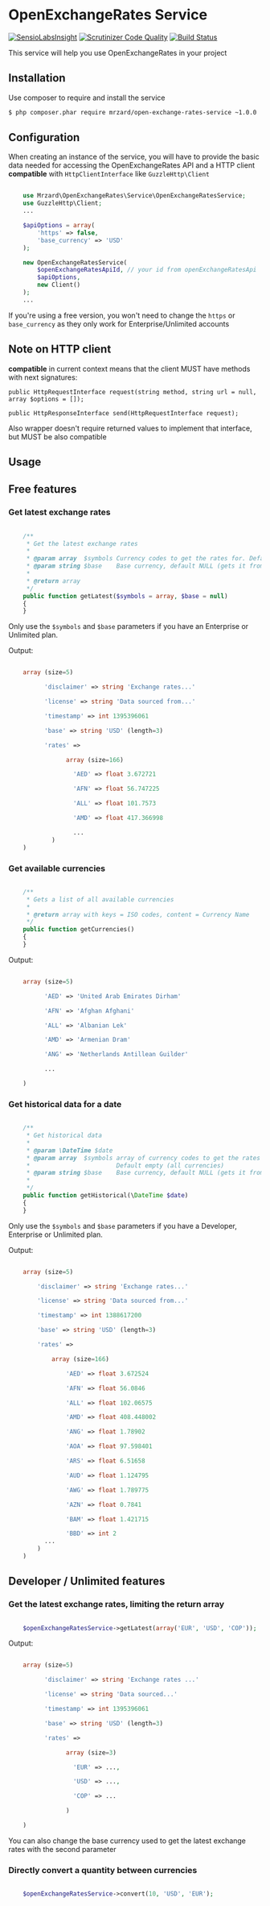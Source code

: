 OpenExchangeRates Service
==============================

[![SensioLabsInsight](https://insight.sensiolabs.com/projects/eac3708b-416c-4fc6-9c50-453d54ff8f91/mini.png)](https://insight.sensiolabs.com/projects/eac3708b-416c-4fc6-9c50-453d54ff8f91)
[![Scrutinizer Code Quality](https://scrutinizer-ci.com/g/mrzard/OpenExchangeRates/badges/quality-score.png?b=master)](https://scrutinizer-ci.com/g/mrzard/OpenExchangeRates/?branch=master)
[![Build Status](https://travis-ci.org/mrzard/OpenExchangeRates.svg?branch=master)](https://travis-ci.org/mrzard/OpenExchangeRates)


This service will help you use OpenExchangeRates in your project

## Installation

Use composer to require and install the service

``` bash
$ php composer.phar require mrzard/open-exchange-rates-service ~1.0.0
```

## Configuration

When creating an instance of the service, you will have to provide
the basic data needed for accessing the OpenExchangeRates API and a HTTP client __compatible__ with
`HttpClientInterface` like `GuzzleHttp\Client`

``` php

    use Mrzard\OpenExchangeRates\Service\OpenExchangeRatesService;
    use GuzzleHttp\Client;
    ...

    $apiOptions = array(
        'https' => false,
        'base_currency' => 'USD'
    );

    new OpenExchangeRatesService(
        $openExchangeRatesApiId, // your id from openExchangeRatesApi
        $apiOptions,
        new Client()
    );
    ...
```

If you're using a free version, you won't need to change the `https` or
`base_currency` as they only work for Enterprise/Unlimited accounts

## Note on HTTP client

__compatible__ in current context means that the client MUST have methods with next signatures:

```
public HttpRequestInterface request(string method, string url = null, array $options = []);

public HttpResponseInterface send(HttpRequestInterface request);
```

 Also wrapper doesn't require returned values to implement that interface, but MUST be also compatible

## Usage

## Free features

### Get latest exchange rates

``` php

    /**
     * Get the latest exchange rates
     *
     * @param array  $symbols Currency codes to get the rates for. Default all
     * @param string $base    Base currency, default NULL (gets it from config)
     *
     * @return array
     */
    public function getLatest($symbols = array, $base = null)
    {
    }

```

Only use the `$symbols` and `$base` parameters if you have an Enterprise or
Unlimited plan.

Output:

``` php

    array (size=5)

          'disclaimer' => string 'Exchange rates...'

          'license' => string 'Data sourced from...'

          'timestamp' => int 1395396061

          'base' => string 'USD' (length=3)

          'rates' =>

                array (size=166)

                  'AED' => float 3.672721

                  'AFN' => float 56.747225

                  'ALL' => float 101.7573

                  'AMD' => float 417.366998

                  ...
            )
    )
```

### Get available currencies

``` php

    /**
     * Gets a list of all available currencies
     *
     * @return array with keys = ISO codes, content = Currency Name
     */
    public function getCurrencies()
    {
    }

```

Output:

``` php

    array (size=5)

          'AED' => 'United Arab Emirates Dirham'

          'AFN' => 'Afghan Afghani'

          'ALL' => 'Albanian Lek'

          'AMD' => 'Armenian Dram'

          'ANG' => 'Netherlands Antillean Guilder'

          ...

    )

```


### Get historical data for a date

``` php

    /**
     * Get historical data
     *
     * @param \DateTime $date
     * @param array  $symbols array of currency codes to get the rates for.
     *                        Default empty (all currencies)
     * @param string $base    Base currency, default NULL (gets it from config)
     *
     */
    public function getHistorical(\DateTime $date)
    {
    }

```
Only use the `$symbols` and `$base` parameters if you have a Developer, Enterprise or
Unlimited plan.

Output:

``` php

    array (size=5)

        'disclaimer' => string 'Exchange rates...'

        'license' => string 'Data sourced from...'

        'timestamp' => int 1388617200

        'base' => string 'USD' (length=3)

        'rates' =>

            array (size=166)

                'AED' => float 3.672524

                'AFN' => float 56.0846

                'ALL' => float 102.06575

                'AMD' => float 408.448002

                'ANG' => float 1.78902

                'AOA' => float 97.598401

                'ARS' => float 6.51658

                'AUD' => float 1.124795

                'AWG' => float 1.789775

                'AZN' => float 0.7841

                'BAM' => float 1.421715

                'BBD' => int 2
          ...
        )
    )
```

## Developer / Unlimited features

### Get the latest exchange rates, limiting the return array

``` php

    $openExchangeRatesService->getLatest(array('EUR', 'USD', 'COP'));

```

Output:

``` php

    array (size=5)

          'disclaimer' => string 'Exchange rates ...'

          'license' => string 'Data sourced...'

          'timestamp' => int 1395396061

          'base' => string 'USD' (length=3)

          'rates' =>

                array (size=3)

                  'EUR' => ...,

                  'USD' => ...,

                  'COP' => ...

                )

    )
```

You can also change the base currency used to get the latest exchange rates with
the second parameter

### Directly convert a quantity between currencies

``` php

    $openExchangeRatesService->convert(10, 'USD', 'EUR');

```
